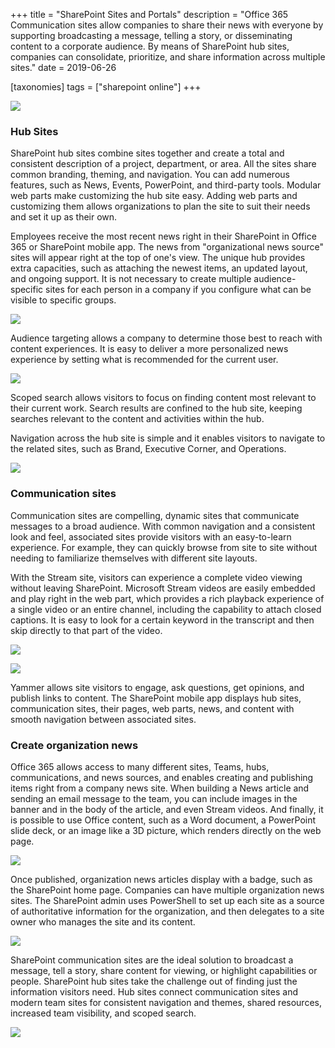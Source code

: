 +++
title = "SharePoint Sites and Portals"
description = "Office 365 Communication sites allow companies to share their news with everyone by supporting broadcasting a message, telling a story, or disseminating content to a corporate audience. By means of SharePoint hub sites, companies can consolidate, prioritize, and share information across multiple sites."
date = 2019-06-26

[taxonomies]
tags = ["sharepoint online"]
+++

![](https://o365hq.com/images/414.png)

### Hub Sites

SharePoint hub sites combine sites together and create a total and
consistent description of a project, department, or area. All the sites
share common branding, theming, and navigation. You can add numerous
features, such as News, Events, PowerPoint, and third-party
tools. Modular web parts make customizing the hub site easy. Adding web
parts and customizing them allows organizations to plan the site to suit
their needs and set it up as their own.

Employees receive the most recent news right in their SharePoint in
Office 365 or SharePoint mobile app. The news from "organizational news
source" sites will appear right at the top of one's view. The unique
hub provides extra capacities, such as attaching the newest items, an
updated layout, and ongoing support. It is not necessary to create
multiple audience-specific sites for each person in a company if you
configure what can be visible to specific groups.

![](https://o365hq.com/images/417.png)

Audience targeting allows a company to determine those best to reach
with content experiences. It is easy to deliver a more personalized news
experience by setting what is recommended for the current user.

![](https://o365hq.com/images/413.png)

Scoped search allows visitors to focus on finding content most relevant
to their current work. Search results are confined to the hub site,
keeping searches relevant to the content and activities within the hub.

Navigation across the hub site is simple and it enables visitors to
navigate to the related sites, such as Brand, Executive Corner, and
Operations.

![](https://o365hq.com/images/416.png)

### Communication sites

Communication sites are compelling, dynamic sites that communicate
messages to a broad audience. With common navigation and a consistent
look and feel, associated sites provide visitors with an easy-to-learn
experience. For example, they can quickly browse from site to site
without needing to familiarize themselves with different site layouts.

With the Stream site, visitors can experience a complete video viewing
without leaving SharePoint. Microsoft Stream videos are easily embedded
and play right in the web part, which provides a rich playback experience
of a single video or an entire channel, including the capability to
attach closed captions. It is easy to look for a certain keyword in the
transcript and then skip directly to that part of the video.

![](https://o365hq.com/images/419.png)

![](https://o365hq.com/images/420.png)

Yammer allows site visitors to engage, ask questions, get opinions,
and publish links to content. The SharePoint mobile app displays hub
sites, communication sites, their pages, web parts, news, and content
with smooth navigation between associated sites.

### Create organization news

Office 365 allows access to many different sites, Teams, hubs,
communications, and news sources, and enables creating and publishing items
right from a company news site. When building a News article and sending
an email message to the team, you can include images in the banner and
in the body of the article, and even Stream videos. And finally, it is
possible to use Office content, such as a Word document, a PowerPoint
slide deck, or an image like a 3D picture, which renders directly on the
web page.

![](https://o365hq.com/images/415.png)

Once published, organization news articles display with a badge, such as
the SharePoint home page. Companies can have multiple organization news
sites. The SharePoint admin uses PowerShell to set up each site as a
source of authoritative information for the organization, and then
delegates to a site owner who manages the site and its content.

![](https://o365hq.com/images/421.png)

SharePoint communication sites are the ideal solution to broadcast a
message, tell a story, share content for viewing, or highlight
capabilities or people. SharePoint hub sites take the challenge out of
finding just the information visitors need. Hub sites connect
communication sites and modern team sites for consistent navigation and
themes, shared resources, increased team visibility, and scoped search.

![](https://o365hq.com/images/418.png)
